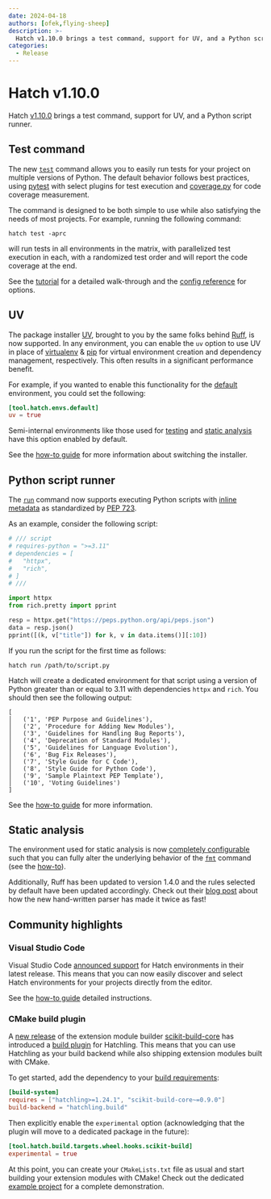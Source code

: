 ```yaml
---
date: 2024-04-18
authors: [ofek,flying-sheep]
description: >-
  Hatch v1.10.0 brings a test command, support for UV, and a Python script runner.
categories:
  - Release
---
```


# Hatch v1.10.0

Hatch [v1.10.0](https://github.com/pypa/hatch/releases/tag/hatch-v1.10.0) brings a test command, support for UV, and a Python script runner.

<!-- more -->

## Test command

The new [`test`](../../cli/reference.md#hatch-test) command allows you to easily run tests for your project on multiple versions of Python. The default behavior follows best practices, using [pytest](https://github.com/pytest-dev/pytest) with select plugins for test execution and [coverage.py](https://github.com/nedbat/coveragepy) for code coverage measurement.

The command is designed to be both simple to use while also satisfying the needs of most projects. For example, running the following command:

```
hatch test -aprc
```

will run tests in all environments in the matrix, with parallelized test execution in each, with a randomized test order and will report the code coverage at the end.

See the [tutorial](../../tutorials/testing/overview.md) for a detailed walk-through and the [config reference](../../config/internal/testing.md) for options.

## UV

The package installer [UV](https://github.com/astral-sh/uv), brought to you by the same folks behind [Ruff](https://github.com/astral-sh/ruff), is now supported. In any environment, you can enable the `uv` option to use UV in place of [virtualenv](https://github.com/pypa/virtualenv) & [pip](https://github.com/pypa/pip) for virtual environment creation and dependency management, respectively. This often results in a significant performance benefit.

For example, if you wanted to enable this functionality for the [default](../../config/environment/overview.md#inheritance) environment, you could set the following:

```toml config-example
[tool.hatch.envs.default]
uv = true
```

Semi-internal environments like those used for [testing](../../config/internal/testing.md) and [static analysis](../../config/internal/static-analysis.md) have this option enabled by default.

See the [how-to guide](../../how-to/environment/select-installer.md) for more information about switching the installer.

## Python script runner

The [`run`](../../cli/reference.md#hatch-run) command now supports executing Python scripts with [inline metadata](https://packaging.python.org/en/latest/specifications/inline-script-metadata/) as standardized by [PEP 723](https://peps.python.org/pep-0723/).

As an example, consider the following script:

```python tab="script.py"
# /// script
# requires-python = ">=3.11"
# dependencies = [
#   "httpx",
#   "rich",
# ]
# ///

import httpx
from rich.pretty import pprint

resp = httpx.get("https://peps.python.org/api/peps.json")
data = resp.json()
pprint([(k, v["title"]) for k, v in data.items()][:10])
```

If you run the script for the first time as follows:

```
hatch run /path/to/script.py
```

Hatch will create a dedicated environment for that script using a version of Python greater than or equal to 3.11 with dependencies `httpx` and `rich`. You should then see the following output:

```
[
│   ('1', 'PEP Purpose and Guidelines'),
│   ('2', 'Procedure for Adding New Modules'),
│   ('3', 'Guidelines for Handling Bug Reports'),
│   ('4', 'Deprecation of Standard Modules'),
│   ('5', 'Guidelines for Language Evolution'),
│   ('6', 'Bug Fix Releases'),
│   ('7', 'Style Guide for C Code'),
│   ('8', 'Style Guide for Python Code'),
│   ('9', 'Sample Plaintext PEP Template'),
│   ('10', 'Voting Guidelines')
]
```

See the [how-to guide](../../how-to/run/python-scripts.md) for more information.

## Static analysis

The environment used for static analysis is now [completely configurable](../../config/internal/static-analysis.md#customize-behavior) such that you can fully alter the underlying behavior of the [`fmt`](../../cli/reference.md#hatch-fmt) command (see the [how-to](../../how-to/static-analysis/behavior.md)).

Additionally, Ruff has been updated to version 1.4.0 and the rules selected by default have been updated accordingly. Check out their [blog post](https://astral.sh/blog/ruff-v0.4.0) about how the new hand-written parser has made it twice as fast!

## Community highlights

### Visual Studio Code

Visual Studio Code [announced support](https://code.visualstudio.com/updates/v1_88#_hatch-environment-discovery) for Hatch environments in their latest release. This means that you can now easily discover and select Hatch environments for your projects directly from the editor.

See the [how-to guide](../../how-to/integrate/vscode.md) detailed instructions.

### CMake build plugin

A [new release](https://github.com/scikit-build/scikit-build-core/releases/tag/v0.9.0) of the extension module builder [scikit-build-core](https://github.com/scikit-build/scikit-build-core) has introduced a [build plugin](https://scikit-build-core.readthedocs.io/en/stable/plugins/hatchling.html) for Hatchling. This means that you can use Hatchling as your build backend while also shipping extension modules built with CMake.

To get started, add the dependency to your [build requirements](../../config/build.md#build-system):

```toml tab="pyproject.toml"
[build-system]
requires = ["hatchling>=1.24.1", "scikit-build-core~=0.9.0"]
build-backend = "hatchling.build"
```

Then explicitly enable the `experimental` option (acknowledging that the plugin will move to a dedicated package in the future):

```toml config-example
[tool.hatch.build.targets.wheel.hooks.scikit-build]
experimental = true
```

At this point, you can create your `CMakeLists.txt` file as usual and start building your extension modules with CMake! Check out the dedicated [example project](https://github.com/scikit-build/scikit-build-sample-projects/tree/main/projects/hatchling-pybind11-hello) for a complete demonstration.
